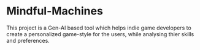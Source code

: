 # Mindful-Machines
This project is a Gen-AI based tool which helps indie game developers to create a personalized game-style for the users, while analysing thier skills and preferences.

